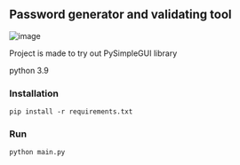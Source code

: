 ## Password generator and validating tool

![image](https://user-images.githubusercontent.com/46163555/142059611-58661efa-ce31-4799-9fe3-f92da2b188e0.png)

Project is made to try out PySimpleGUI library

python 3.9

### Installation

`pip install -r requirements.txt`

### Run

`python main.py`
